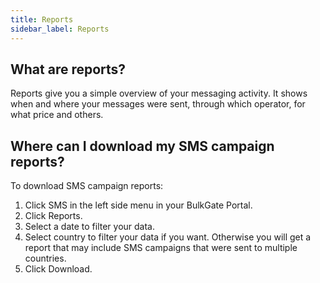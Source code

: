 ```yaml
---
title: Reports 
sidebar_label: Reports 
---
```


## What are reports?
Reports give you a simple overview of your messaging activity. It shows when and where your messages were sent, through which operator, for what price and others.

## Where can I download my SMS campaign reports?
To download SMS campaign reports:
1.	Click SMS in the left side menu in your BulkGate Portal.
2.	Click Reports.
3.	Select a date to filter your data.
4.	Select country to filter your data if you want. Otherwise you will get a report that may include SMS campaigns that were sent to multiple countries.
5.	Click Download.

